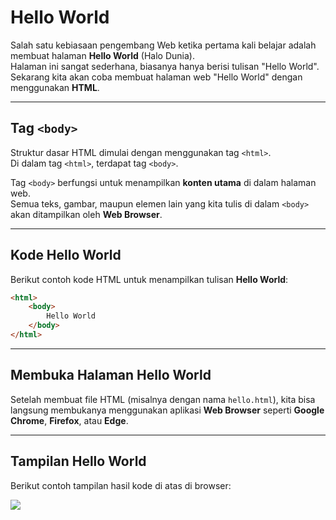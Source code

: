# Hello World

Salah satu kebiasaan pengembang Web ketika pertama kali belajar adalah membuat halaman **Hello World** (Halo Dunia).  
Halaman ini sangat sederhana, biasanya hanya berisi tulisan "Hello World".  
Sekarang kita akan coba membuat halaman web "Hello World" dengan menggunakan **HTML**.

---

## Tag `<body>`
Struktur dasar HTML dimulai dengan menggunakan tag `<html>`.  
Di dalam tag `<html>`, terdapat tag `<body>`.  

Tag `<body>` berfungsi untuk menampilkan **konten utama** di dalam halaman web.  
Semua teks, gambar, maupun elemen lain yang kita tulis di dalam `<body>` akan ditampilkan oleh **Web Browser**.

---

## Kode Hello World
Berikut contoh kode HTML untuk menampilkan tulisan **Hello World**:

```html
<html>
    <body>
        Hello World
    </body>
</html>
````

---

## Membuka Halaman Hello World

Setelah membuat file HTML (misalnya dengan nama `hello.html`), kita bisa langsung membukanya menggunakan aplikasi **Web Browser** seperti **Google Chrome**, **Firefox**, atau **Edge**.

---

## Tampilan Hello World

Berikut contoh tampilan hasil kode di atas di browser:

<img src="gambar/006-01-hello world.png">
